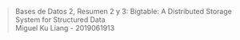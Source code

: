 > Bases de Datos 2, Resumen 2 y 3: Bigtable: A Distributed Storage System for Structured Data  
> Miguel Ku Liang - 2019061913